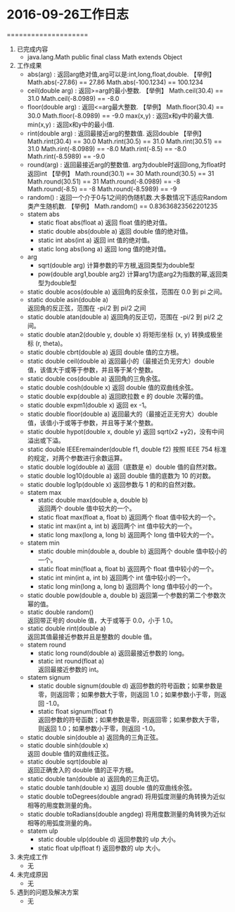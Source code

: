  # 2016-09-26工作日志
 ====================
 
 1. 已完成内容
    * java.lang.Math
      public final class Math extends Object
 2. 工作成果
    * abs(arg) : 返回arg绝对值,arg可以是:int,long,float,double.
      【举例】 Math.abs(-27.86)            == 27.86
              Math.abs(-100.1234)    ==  100.1234
    * ceil(double arg) : 返回>=arg的最小整数.
      【举例】 Math.ceil(30.4)         == 31.0
              Math.ceil(-8.0989)   == -8.0 
    * floor(double arg) : 返回<=arg最大整数.
      【举例】 Math.floor(30.4)        == 30.0
              Math.floor(-8.0989)   == -9.0
              max(x,y) : 返回x和y中的最大值. 
              min(x,y) : 返回x和y中的最小值.
    * rint(double arg) : 返回最接近arg的整数值. 返回double
      【举例】 Math.rint(30.4)         == 30.0
              Math.rint(30.5)        == 31.0
              Math.rint(30.51)      == 31.0
              Math.rint(-8.0989)   == -8.0
              Math.rint(-8.5)         == -8.0
              Math.rint(-8.5989)   == -9.0
    * round(arg) : 返回最接近arg的整数值.   arg为double时返回long,为float时返回int
      【举例】 Math.round(30.1)         == 30
              Math.round(30.5)        == 31
              Math.round(30.51)      == 31
              Math.round(-8.0989)   == -8
              Math.round(-8.5)         == -8
              Math.round(-8.5989)   == -9
    * random() : 返回一个介于0与1之间的伪随机数.大多数情况下适应Random类产生随机数.
      【举例】 Math.random()   == 0.83636823562201235
    * statem abs
        * static float abs(float a) 
          返回 float 值的绝对值。
        * static double abs(double a) 
          返回 double 值的绝对值。
        * static int abs(int a) 
           返回 int 值的绝对值。
        * static long abs(long a) 
          返回 long 值的绝对值。
    * arg
        * sqrt(double arg) 
          计算参数的平方根,返回类型为double型 
        * pow(double arg1,bouble arg2) 
          计算arg1为底arg2为指数的幂,返回类型为double型
    * static double acos(double a) 
      返回角的反余弦，范围在 0.0 到 pi 之间。
    * static double asin(double a)   
      返回角的反正弦，范围在 -pi/2 到 pi/2 之间
    * static double atan(double a) 
      返回角的反正切，范围在 -pi/2 到 pi/2 之间。
    * static double atan2(double y, double x) 
      将矩形坐标 (x, y) 转换成极坐标 (r, theta)。
    * static double cbrt(double a) 
      返回 double 值的立方根。
    * static double ceil(double a) 
      返回最小的（最接近负无穷大）double 值，该值大于或等于参数，并且等于某个整数。
    * static double cos(double a) 
      返回角的三角余弦。
    * static double cosh(double x) 
      返回 double 值的双曲线余弦。
    * static double exp(double a) 
      返回欧拉数 e 的 double 次幂的值。
    * static double expm1(double x) 
      返回 ex -1。
    * static double floor(double a) 
      返回最大的（最接近正无穷大）double 值，该值小于或等于参数，并且等于某个整数。
    * static double hypot(double x, double y) 
      返回 sqrt(x2 +y2)，没有中间溢出或下溢。
    * static double IEEEremainder(double f1, double f2) 
      按照 IEEE 754 标准的规定，对两个参数进行余数运算。
    * static double log(double a) 
      返回（底数是 e）double 值的自然对数。
    * static double log10(double a) 
      返回 double 值的底数为 10 的对数。
    * static double log1p(double x) 
      返回参数与 1 的和的自然对数。
    * statem max
        * static double max(double a, double b)  
          返回两个 double 值中较大的一个。
        * static float max(float a, float b) 
          返回两个 float 值中较大的一个。
        * static int max(int a, int b) 
          返回两个 int 值中较大的一个。
        * static long max(long a, long b) 
          返回两个 long 值中较大的一个。
    * statem min
        * static double min(double a, double b) 
          返回两个 double 值中较小的一个。
        * static float min(float a, float b) 
          返回两个 float 值中较小的一个。
        * static int min(int a, int b) 
          返回两个 int 值中较小的一个。
        * static long min(long a, long b) 
          返回两个 long 值中较小的一个。
    * static double pow(double a, double b) 
      返回第一个参数的第二个参数次幂的值。
    * static double random()     
      返回带正号的 double 值，大于或等于 0.0，小于 1.0。
    * static double rint(double a)    
      返回其值最接近参数并且是整数的 double 值。
    * statem round
        * static long round(double a) 
          返回最接近参数的 long。
        * static int round(float a)    
          返回最接近参数的 int。
    * statem signum
        * static double signum(double d) 
          返回参数的符号函数；如果参数是零，则返回零；如果参数大于零，则返回 1.0；如果参数小于零，则返回 -1.0。
        * static float signum(float f)     
          返回参数的符号函数；如果参数是零，则返回零；如果参数大于零，则返回 1.0；如果参数小于零，则返回 -1.0。
    * static double sin(double a) 
      返回角的三角正弦。
    * static double sinh(double x)     
      返回 double 值的双曲线正弦。
    * static double sqrt(double a)      
      返回正确舍入的 double 值的正平方根。
    * static double tan(double a) 
      返回角的三角正切。
    * static double tanh(double x) 
      返回 double 值的双曲线余弦。
    * static double toDegrees(double angrad) 
      将用弧度测量的角转换为近似相等的用度数测量的角。
    * static double toRadians(double angdeg) 
      将用度数测量的角转换为近似相等的用弧度测量的角。
    * statem ulp
        * static double ulp(double d) 
          返回参数的 ulp 大小。
        * static float ulp(float f) 
          返回参数的 ulp 大小。
 3. 未完成工作
    * 无
 4. 未完成原因
    * 无
 5. 遇到的问题及解决方案
    * 无

